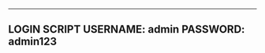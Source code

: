 -------------------------
LOGIN SCRIPT 
USERNAME: admin
PASSWORD: admin123
-------------------------
